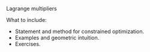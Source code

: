 Lagrange multipliers

What to include:
- Statement and method for constrained optimization.
- Examples and geometric intuition.
- Exercises.
